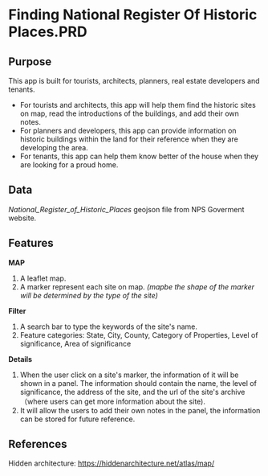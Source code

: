 # Finding National Register Of Historic Places.PRD

## Purpose

This app is built for tourists, architects, planners, real estate developers and tenants. 
* For tourists and architects, this app will help them find the historic sites on map, read the introductions of the buildings, and add their own notes.
* For planners and developers, this app can provide information on historic buildings within the land for their reference when they are developing the area.
* For tenants, this app can help them know better of the house when they are looking for a proud home.

## Data

*National_Register_of_Historic_Places* geojson file from NPS Goverment website.

## Features

**MAP**
1. A leaflet map.
2. A marker represent each site on map. *(mapbe the shape of the marker will be determined by the type of the site)*

**Filter**
1. A search bar to type the keywords of the site's name.
2. Feature categories: State, City, County, Category of Properties, Level of significance, Area of significance

**Details**
1. When the user click on a site's marker, the information of it will be shown in a panel. The information should contain the name, the level of significance, the address of the site, and the url of the site's archive（where users can get more information about the site).
2. It will allow the users to add their own notes in the panel, the information can be stored for future reference.


## References

Hidden architecture: https://hiddenarchitecture.net/atlas/map/

